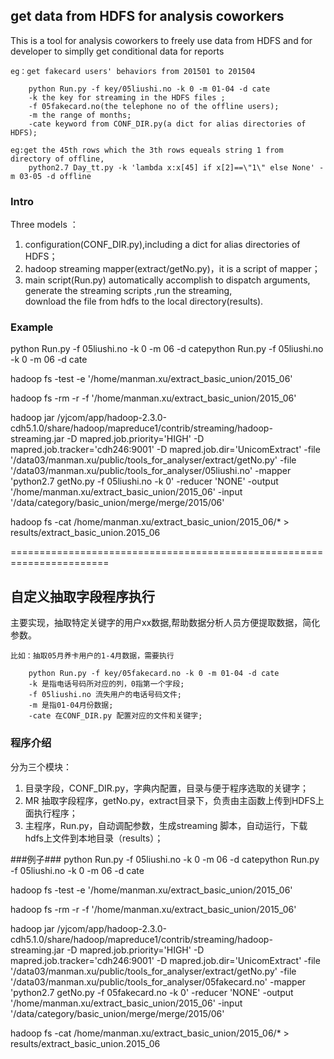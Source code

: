 ## get data from HDFS for analysis coworkers ##

This is a tool for analysis coworkers to freely use data from HDFS and for developer to simplly get conditional data for reports 
    
    eg：get fakecard users' behaviors from 201501 to 201504 

        python Run.py -f key/05liushi.no -k 0 -m 01-04 -d cate
        -k the key for streaming in the HDFS files ;
        -f 05fakecard.no(the telephone no of the offline users);
        -m the range of months;
        -cate keyword from CONF_DIR.py(a dict for alias directories of HDFS);
	
	eg:get the 45th rows which the 3th rows equeals string 1 from directory of offline,
		python2.7 Day_tt.py -k 'lambda x:x[45] if x[2]==\"1\" else None' -m 03-05 -d offline
            

### Intro  ###

Three models ：

1. configuration(CONF_DIR.py),including a dict for alias directories of HDFS；
2. hadoop streaming mapper(extract/getNo.py)，it is a script of mapper；
3. main script(Run.py) automatically accomplish to dispatch arguments, \
	generate the streaming scripts ,run the streaming, \
	download the file from hdfs to the local directory(results). 

### Example ###

python Run.py -f 05liushi.no -k 0 -m 06 -d catepython Run.py -f 05liushi.no -k 0 -m 06 -d cate

hadoop fs -test -e '/home/manman.xu/extract_basic_union/2015_06'

hadoop fs -rm -r -f '/home/manman.xu/extract_basic_union/2015_06'

hadoop jar /yjcom/app/hadoop-2.3.0-cdh5.1.0/share/hadoop/mapreduce1/contrib/streaming/hadoop-streaming.jar -D mapred.job.priority='HIGH' -D mapred.job.tracker='cdh246:9001' -D mapred.job.dir='UnicomExtract' -file '/data03/manman.xu/public/tools_for_analyser/extract/getNo.py' -file '/data03/manman.xu/public/tools_for_analyser/05liushi.no' -mapper 'python2.7 getNo.py -f 05liushi.no -k 0' -reducer 'NONE'  -output '/home/manman.xu/extract_basic_union/2015_06' -input '/data/category/basic_union/merge/merge/2015/06'

hadoop fs -cat /home/manman.xu/extract_basic_union/2015_06/* > results/extract_basic_union.2015_06


=======================================================================


## 自定义抽取字段程序执行 ##

主要实现，抽取特定关键字的用户xx数据,帮助数据分析人员方便提取数据，简化参数。

    
    比如：抽取05月养卡用户的1-4月数据，需要执行

        python Run.py -f key/05fakecard.no -k 0 -m 01-04 -d cate
        -k 是指电话号码所对应的列，0指第一个字段;
        -f 05liushi.no 流失用户的电话号码文件;
        -m 是指01-04月份数据;
        -cate 在CONF_DIR.py 配置对应的文件和关键字;
            

### 程序介绍 ###

分为三个模块：

1. 目录字段，CONF_DIR.py，字典内配置，目录与便于程序选取的关键字；
2. MR 抽取字段程序，getNo.py，extract目录下，负责由主函数上传到HDFS上面执行程序；
3. 主程序，Run.py，自动调配参数，生成streaming 脚本，自动运行，下载hdfs上文件到本地目录（results）；

###例子###
python Run.py -f 05liushi.no -k 0 -m 06 -d catepython Run.py -f 05liushi.no -k 0 -m 06 -d cate

hadoop fs -test -e '/home/manman.xu/extract_basic_union/2015_06'

hadoop fs -rm -r -f '/home/manman.xu/extract_basic_union/2015_06'

hadoop jar /yjcom/app/hadoop-2.3.0-cdh5.1.0/share/hadoop/mapreduce1/contrib/streaming/hadoop-streaming.jar -D mapred.job.priority='HIGH' -D mapred.job.tracker='cdh246:9001' -D mapred.job.dir='UnicomExtract' -file '/data03/manman.xu/public/tools_for_analyser/extract/getNo.py' -file '/data03/manman.xu/public/tools_for_analyser/05fakecard.no' -mapper 'python2.7 getNo.py -f 05fakecard.no -k 0' -reducer 'NONE'  -output '/home/manman.xu/extract_basic_union/2015_06' -input '/data/category/basic_union/merge/merge/2015/06'

hadoop fs -cat /home/manman.xu/extract_basic_union/2015_06/* > results/extract_basic_union.2015_06